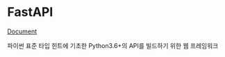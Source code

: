 # FastAPI

[Document](https://fastapi.tiangolo.com/ko/)

파이썬 표준 타입 힌트에 기초한 Python3.6+의 API를 빌드하기 위한 웹 프레임워크


